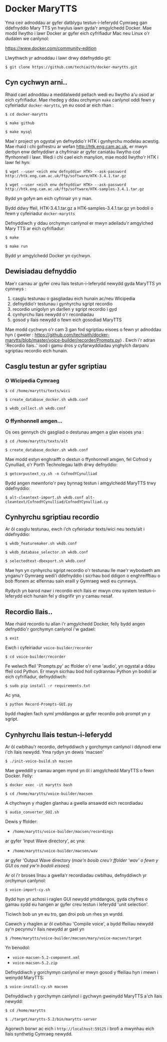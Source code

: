 # Docker MaryTTS 

Yma ceir adnoddau ar gyfer datblygu testun-i-leferydd Cymraeg gan ddefnyddio Mary TTS yn hwylus iawn gyda'r amgylchedd Docker. Mae modd llwytho i lawr Docker ar gyfer eich cyfrifiadur Mac neu Linux o'r dudalen we canlynol:

https://www.docker.com/community-edition

Llwythwch yr adnoddau i lawr drwy ddefnyddio git:

`$ git clone https://github.com/techiaith/docker-marytts.git`


## Cyn cychwyn arni..

Rhaid cael adnoddau a meddalwedd pellach wedi eu llwytho a'u osod ar eich cyfrifiadur. Mae rhedeg y ddau orchymyn `make` canlynol oddi fewn y cyfeiriadur `docker-marytts`, yn eu osod ar eich rhan :

`$ cd docker-marytts`

`$ make github`

`$ make mysql`

Mae'r project yn ogystal yn defnyddio'r HTK i gynhyrchu modelau acwstig. Mae rhaid i chi gofrestru ar wefan http://htk.eng.cam.ac.uk, er mwyn derbyn enw defnyddiwr a chyfrinair ar gyfer caniatáu llwytho cod ffynhonnell i lawr. Wedi i chi cael eich manylion, mae modd llwytho'r HTK i lawr fel hyn:

`$ wget --user <eich enw defnyddiwr HTK> --ask-password http://htk.eng.cam.ac.uk/ftp/software/HTK-3.4.1.tar.gz`

`$ wget --user <eich enw defnyddiwr HTK> --ask-password http://htk.eng.cam.ac.uk/ftp/software/HTK-samples-3.4.1.tar.gz`


Bydd yn gofyn am eich cyfrinair yn y man.

Bydd ddwy ffeil, HTK-3.4.1.tar.gz a HTK-samples-3.4.1.tar.gz yn bodoli o fewn y cyfeiriadur `docker-marytts`

Defnyddiwch y ddau orchymyn canlynol er mwyn adeiladu'r amgylched Mary TTS ar eich cyfrifiadur:

`$ make`

`$ make run`

Bydd yr amgylchedd Docker yn cychwyn.


## Dewisiadau defnyddio

Mae'r camau ar gyfer creu llais testun-i-leferydd newydd gyda MaryTTS yn cynnwys :

 1. casglu testunau o gasgliadau eich hunain ac/neu Wicipedia
 2. defnyddio'r testunau i gynhyrchu sgript recordio
 3. recordio unigolyn yn darllen y sgript recordio i gyd
 4. cynhyrchu llais newydd o'r recordiadau
 5. gosod y llais newydd o fewn eich gosodiad  MaryTTS

Mae modd cychwyn o'r cam 3 gan fod sgriptiau eisoes o fewn yr adnoddau hyn ( gweler : https://github.com/techiaith/docker-marytts/blob/master/voice-builder/recorder/Prompts.py) . Ewch i'r adran 'Recordio llais..' isod i gamu dros y cyfarwyddiadau ynghylch darparu sgriptiau recordio eich hunain.


## Casglu testun ar gyfer sgriptiau

### O Wicipedia Cymraeg

`$ cd /home/marytts/texts/wici`

`$ create_database_docker.sh wkdb.conf`

`$ wkdb_collect.sh wkdb.conf`


### O ffynhonnell amgen...

Os oes gennych chi gasgliad o destunau amgen a glan eisoes yna :

`$ cd /home/marytts/texts/alt`

`$ create_database_docker.sh wkdb.conf`

Mae modd estyn enghraifft o destun o ffynhonnell amgen, fel Cofnod y Cynulliad, o'r Porth Technolegau Iaith drwy defnyddio:

`$ getcorpustext_cy.sh -n CofnodYCynulliad`

Bydd angen mewnforio'r pwy bynnag testun i amgylchedd MaryTTS trwy ddefnyddio:

`$ alt-cleantext-import.sh wkdb.conf alt-cleantext/CofnodYCynulliad/CofnodYCynulliad.cy`


## Cynhyrchu sgriptiau recordio

Ar ôl casglu testunau, ewch i'ch cyfeiriadur texts/wici neu texts/alt i ddefnyddio:

`$ wkdb_featuremaker.sh wkdb.conf`

`$ wkdb_database_selector.sh wkdb.conf`

`$ selectedtext-dbexport.sh wkdb.conf`

Mae hyn yn cynhyrchu sgript recordio o'r testunau lle mae'r wybodaeth am ynganu'r Gymraeg wedi'i ddefnyddio i sicrhau bod ddigon o enghreifftiau o bob ffonem ac elfennau sain eraill y Gymraeg wedi eu cynnwys.

Rydych yn barod nawr i recordio eich llais er mwyn creu system testun-i-leferydd eich hunain fel y disgrifir yn y camau nesaf.


## Recordio llais..

Mae rhaid recordio tu allan i'r amgylchedd Docker, felly bydd angen defnyddio'r gorchymyn canlynol i'w gadael:

`$ exit`

Ewch i cyfeiriadur `voice-builder/recorder`

`$ cd voice-builder/recorder`

Fe welwch ffeil 'Prompts.py' ac ffolder o'r enw 'audio', yn ogystal a ddau ffeil cod Python. Er mwyn sicrhau bod holl cydrannau Python yn bodoli ar eich cyfrifiadur, defnyddiwch:

`$ sudo pip install -r requirements.txt`

Ac yna, 

`$ python Record-Prompts-GUI.py`

bydd rhaglen fach syml ymddangos ar gyfer recordio pob prompt yn y sgript. 


## Cynhyrchu llais testun-i-leferydd

Ar ôl cwblhau'r recordio, defnyddiwch y gorchymyn canlynol i ddynodi enw i'ch llais newydd. Yma rydyn yn dewis 'macsen'

`$ ./init-voice-build.sh macsen`

Mae gweddill y camau angen mynd yn ôl i amgylchedd MaryTTS o fewn Docker. Felly:

`$ docker exec -it marytts bash`

`$ cd /home/marytts/voice-builder/macsen`

A chychwyn y rhaglen glanhau a gwella ansawdd eich recordiadau

`$ audio_converter_GUI.sh`

Dewis y ffolder:

 - `/home/marytts/voice-builder/macsen/recordings`

ar gyfer 'Input Wave directory', ac yna:

 - `/home/marytts/voice-builder/macsen/wav`

ar gyfer 'Output Wave directory (*mae'n bosib creu'r ffolder 'wav' o fewn y GUI os nad yw'n bodoli eisoes*)


Ar ol i'r broses llnau a gwella'r recordiadau cwblhau, defnyddiwch yr orchymun canlynol:

`$ voice-import-cy.sh`

Bydd hyn yn achosi i raglen GUI newydd ymddangos, gyda chyfres o gamau sydd eu hangen ar gyfer creu testun i leferydd
'unit selection'. 

Ticiwch bob un yn eu tro, gan droi pob un rhes yn wyrdd. 

Caewch y rhaglen ar ôl cwblhau 'Compile voice', a bydd ffeiliau newydd sy'n pecynnu'r llais newydd ar gael yn 

`$ /home/marytts/voice-builder/macsen/mary/voice-macsen/target`

Yn benodol:

 - `voice-macsen-5.2-component.xml`
 - `voice-macsen-5.2.zip`

Defnyddiwch y gorchymyn canlynol er mwyn gosod y ffeiliau hyn i mewn i weinydd MaryTTS:

`$ voice-install-cy.sh macsen`

Defnyddiwch y gorchymyn canlynol i gychwyn gweinydd MaryTTS a'ch llais newydd:

`$ cd /home/marytts`

`$ ./target/marytts-5.2/bin/marytts-server`

Agorwch borwr ac eich i `http://localhost:59125` i brofi a mwynhau eich llais synthetig Cymraeg newydd.





